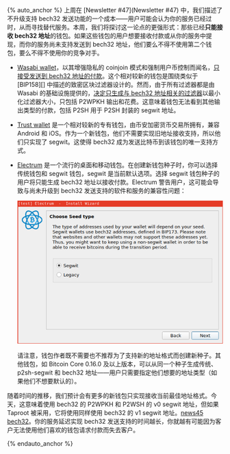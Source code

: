 {% auto_anchor %}
上周在 [Newsletter #47](Newsletter #47) 中，我们描述了不升级支持 bech32 发送功能的一个成本——用户可能会认为你的服务已经过时，从而寻找替代服务。本周，我们将探讨这一论点的更强形式：那些已经**只能接收 bech32 地址**的钱包。如果这些钱包的用户想要接收付款或从你的服务中提现，而你的服务尚未支持发送到 bech32 地址，他们要么不得不使用第二个钱包，要么不得不使用你的竞争对手。

<!--wasabi-source-their-documentation-see-provided-links-->
- **<!--wasabi-wallet-->**[Wasabi wallet][]，以其增强隐私的 coinjoin 模式和强制用户币控制而闻名，[只接受发送到 bech32 地址的付款][wasabi bech32 only]。这个相对较新的钱包是围绕类似于 [BIP158][] 中描述的致密区块过滤器设计的。然而，由于所有过滤器都是由 Wasabi 的基础设施提供的，[决定只生成与 bech32 地址相关的过滤器]["only generate filters regarding bech32 addresses"]以最小化过滤器大小，只包括 P2WPKH 输出和花费。这意味着钱包无法看到其他输出类型的付款，包括 P2SH 用于 P2SH 封装的 segwit 地址。

<!--trust-wallet-source-private-conversation-harding-had-with-a-tester-of-this-wallet-in-februray-2019-->
- **<!--trust-wallet-->**[Trust wallet][] 是一个相对较新的专有钱包，由币安加密货币交易所拥有，兼容 Android 和 iOS。作为一个新钱包，他们不需要实现旧地址接收支持，所以他们只实现了 segwit。这使得 bech32 成为发送比特币到该钱包的唯一支持方式。

<!--electrum-source-harding-tested-default-download-from-their-website-2019-05-27-->
- **<!--electrum-->**[Electrum][] 是一个流行的桌面和移动钱包。在创建新钱包种子时，你可以选择传统钱包和 segwit 钱包，segwit 是当前默认选项。选择 segwit 钱包种子的用户将只能生成 bech32 地址以接收付款。Electrum 警告用户，这可能会导致与尚未升级到 bech32 发送支持的软件和服务的兼容性问题：

  ![Electrum 中允许用户选择地址类型并警告他们某些服务可能不支持 bech32 地址的对话框](/img/posts/2019-05-electrum-choose-wallet-type.png)

  请注意，钱包作者既不需要也不推荐为了支持新的地址格式而创建新种子。其他钱包，如 Bitcoin Core 0.16.0 及以上版本，可以从同一个种子生成传统、p2sh-segwit 和 bech32 地址——用户只需要指定他们想要的地址类型（如果他们不想要默认的）。

随着时间的推移，我们预计会有更多的新钱包只实现接收当前最佳地址格式。今天，这意味着使用 bech32 的 P2WPKH 和 P2WSH 的 v0 segwit 地址，但如果 Taproot 被采用，它将使用同样使用 bech32 的 v1 segwit 地址。[news45 bech32]。你的服务延迟实现 bech32 发送支持的时间越长，你就越有可能因为客户无法使用他们喜欢的钱包请求付款而失去客户。

[wasabi bech32 only]: https://github.com/zkSNACKs/WalletWasabi/blob/master/WalletWasabi.Documentation/FAQ.md#my-wallet-cant-send-to-bech32-addresses---what-wallets-can-i-use-instead
["only generate filters regarding bech32 addresses"]: https://github.com/zkSNACKs/Meta/blob/master/README.md#wasabi-wallet-under-the-hood
[wasabi wallet]: https://wasabiwallet.io/
[trust wallet]: https://trustwallet.com/
[electrum]: https://electrum.org/
[news45 bech32]: /zh/newsletters/2019/05/07/#bech32-发送支持
{% endauto_anchor %}
